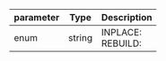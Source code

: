 | parameter | Type | Description |
| ----------- | ----------- |----------- |
| enum  |  string  | INPLACE: <br/>REBUILD:    |